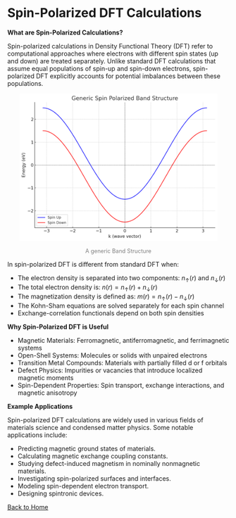 # Spin-Polarized DFT Calculations

**What are Spin-Polarized Calculations?**

Spin-polarized calculations in Density Functional Theory (DFT) refer to computational approaches where electrons with different spin states (up and down) are treated separately. Unlike standard DFT calculations that assume equal populations of spin-up and spin-down electrons, spin-polarized DFT explicitly accounts for potential imbalances between these populations.

<div style="text-align: center;">
<img src="./spin-polarize band structure.png" alt="SPBandStruct" style="width: 450px; height: auto;">
</div>
<div style="text-align: center; font-size: 0.9em; color: gray;">
<p>A generic Band Structure</p>
</div>

In spin-polarized DFT is different from standard DFT when:

* The electron density is separated into two components: $n_↑(r)$ and $n_↓(r)$
* The total electron density is: $n(r) = n_↑(r) + n_↓(r)$
* The magnetization density is defined as: $m(r) = n_↑(r) - n_↓(r)$
* The Kohn-Sham equations are solved separately for each spin channel
* Exchange-correlation functionals depend on both spin densities

**Why Spin-Polarized DFT is Useful**


* Magnetic Materials: Ferromagnetic, antiferromagnetic, and ferrimagnetic systems
* Open-Shell Systems: Molecules or solids with unpaired electrons
* Transition Metal Compounds: Materials with partially filled d or f orbitals
* Defect Physics: Impurities or vacancies that introduce localized magnetic moments
* Spin-Dependent Properties: Spin transport, exchange interactions, and magnetic anisotropy

**Example Applications**

Spin-polarized DFT calculations are widely used in various fields of materials science and condensed matter physics. Some notable applications include:

- Predicting magnetic ground states of materials.
- Calculating magnetic exchange coupling constants.
- Studying defect-induced magnetism in nominally nonmagnetic materials.
- Investigating spin-polarized surfaces and interfaces.
- Modeling spin-dependent electron transport.
- Designing spintronic devices.


[Back to Home](index.md)

